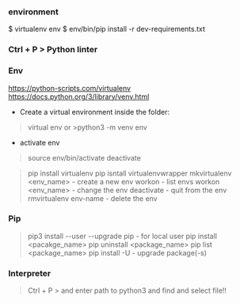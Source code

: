 ### environment

$ virtualenv env
$ env/bin/pip install -r dev-requirements.txt

### Ctrl + P > Python linter

### Env
https://python-scripts.com/virtualenv
https://docs.python.org/3/library/venv.html

- Create a virtual environment inside the folder:
>virtual env or >python3 -m venv env

- activate env
> source env/bin/activate
> deactivate

>pip install virtualenv
>pip isntall virtualenvwrapper
>mkvirtualenv <env_name> - create a new env
>workon - list envs
>workon <env_name> - change the env
>deactivate - quit from the env
>rmvirtualenv env-name - delete the env


### Pip
> pip3 install --user --upgrade pip - for local user
> pip install <pacakge_name>
> pip uninstall <package_name>
> pip list <package_name>
> pip install -U - upgrade package(-s)

### Interpreter
> Ctrl + P > and enter path to python3 and find and select file!!